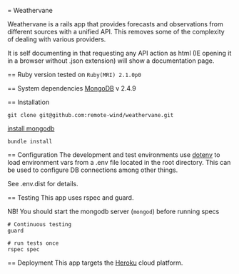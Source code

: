 = Weathervane

Weathervane is a rails app that provides forecasts and observations from different sources with a unified API.
This removes some of the complexity of dealing with various providers.

It is self documenting in that requesting any API action as html (IE opening it in a browser without .json extension)
will show a documentation page.

== Ruby version
tested on `Ruby(MRI) 2.1.0p0`


== System dependencies
[MongoDB](https://www.mongodb.org/) v 2.4.9

== Installation

```
git clone git@github.com:remote-wind/weathervane.git
```
[install mongodb](http://docs.mongodb.org/manual/)
```
bundle install
```

== Configuration
The development and test environments use [dotenv](https://github.com/bkeepers/dotenv) to load environment vars from a
.env file located in the root directory. This can be used to configure DB connections among other things.

See .env.dist for details.

== Testing
This app uses rspec and guard.

NB! You should start the mongodb server (`mongod`) before running specs

```
# Continuous testing
guard

# run tests once
rspec spec
```

== Deployment
This app targets the [Heroku](https://www.heroku.com/) cloud platform.